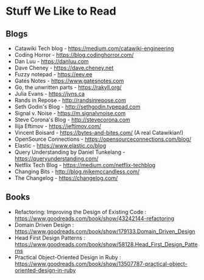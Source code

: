 # Stuff We Like to Read

## Blogs
- Catawiki Tech blog - https://medium.com/catawiki-engineering
- Coding Horror - https://blog.codinghorror.com/
- Dan Luu - https://danluu.com
- Dave Cheney - https://dave.cheney.net
- Fuzzy notepad - https://eev.ee
- Gates Notes - https://www.gatesnotes.com
- Go, the unwritten parts - https://rakyll.org/
- Julia Evans - https://jvns.ca
- Rands in Repose - http://randsinrepose.com
- Seth Godin's Blog - http://sethgodin.typepad.com
- Signal v. Noise - https://m.signalvnoise.com
- Steve Corona's Blog - http://stevecorona.com
- Ilija Eftimov - https://ieftimov.com/
- Vincent Boisard - https://bytes-and-bites.com/ (A real Catawikian!)
- OpenSource Connections - https://opensourceconnections.com/blog/
- Elastic - https://www.elastic.co/blog
- Query Understanding by Daniel Tunkelang - https://queryunderstanding.com/
- Netflix Tech Blog - https://medium.com/netflix-techblog
- Changing Bits - http://blog.mikemccandless.com/
- The Changelog - https://changelog.com/

## Books

- Refactoring: Improving the Design of Existing Code : https://www.goodreads.com/book/show/43242144-refactoring
- Domain Driven Design : https://www.goodreads.com/book/show/179133.Domain_Driven_Design
- Head First Design Patterns : https://www.goodreads.com/book/show/58128.Head_First_Design_Patterns
- Practical Object-Oriented Design in Ruby : https://www.goodreads.com/book/show/13507787-practical-object-oriented-design-in-ruby
